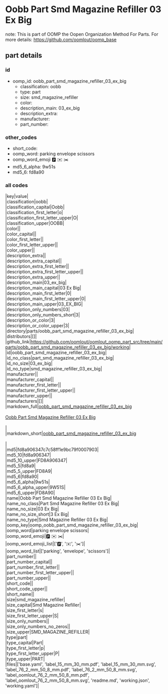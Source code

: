 # Oobb Part Smd Magazine Refiller 03 Ex Big  

note: This is part of OOMP the Oopen Organization Method For Parts. For more details: https://github.com/oomlout/oomp_base

##  part details





### id
* oomp_id: oobb_part_smd_magazine_refiller_03_ex_big
  * classification: oobb
  * type: part
  * size: smd_magazine_refiller
  * color: 
  * description_main: 03_ex_big
  * description_extra: 
  * manufacturer: 
  * part_number: 

### other_codes
* short_code: 
* oomp_word: parking envelope scissors
* oomp_word_emoji :parking: :envelope: :scissors:
* md5_6_alpha: 9w51s
* md5_6: fd8a90

### all codes 
|key|value|  
|classification|oobb|  
|classification_capital|Oobb|  
|classification_first_letter|o|  
|classification_first_letter_upper|O|  
|classification_upper|OOBB|  
|color||  
|color_capital||  
|color_first_letter||  
|color_first_letter_upper||  
|color_upper||  
|description_extra||  
|description_extra_capital||  
|description_extra_first_letter||  
|description_extra_first_letter_upper||  
|description_extra_upper||  
|description_main|03_ex_big|  
|description_main_capital|03 Ex Big|  
|description_main_first_letter|0|  
|description_main_first_letter_upper|0|  
|description_main_upper|03_EX_BIG|  
|description_only_numbers|03|  
|description_only_numbers_short|3|  
|description_or_color|3|  
|description_or_color_upper|3|  
|directory|parts/oobb_part_smd_magazine_refiller_03_ex_big|  
|distributors|[]|  
|github_link|https://github.com/oomlout/oomlout_oomp_part_src/tree/main/parts/oobb_part_smd_magazine_refiller_03_ex_big/working|  
|id|oobb_part_smd_magazine_refiller_03_ex_big|  
|id_no_class|part_smd_magazine_refiller_03_ex_big|  
|id_no_size|03_ex_big|  
|id_no_type|smd_magazine_refiller_03_ex_big|  
|manufacturer||  
|manufacturer_capital||  
|manufacturer_first_letter||  
|manufacturer_first_letter_upper||  
|manufacturer_upper||  
|manufacturers|[]|  
|markdown_full|[oobb_part_smd_magazine_refiller_03_ex_big](https://github.com/oomlout/oomlout_oomp_part_src/tree/main/parts/oobb_part_smd_magazine_refiller_03_ex_big/working)<br>[](https://github.com/oomlout/oomlout_oomp_part_src/tree/main/parts/oobb_part_smd_magazine_refiller_03_ex_big/working)<br>[Oobb Part Smd Magazine Refiller 03 Ex Big](https://github.com/oomlout/oomlout_oomp_part_src/tree/main/parts/oobb_part_smd_magazine_refiller_03_ex_big/working)<br><br>|  
|markdown_short|[oobb_part_smd_magazine_refiller_03_ex_big](https://github.com/oomlout/oomlout_oomp_part_src/tree/main/parts/oobb_part_smd_magazine_refiller_03_ex_big/working)<br><br>|  
|md5|fd8a906347c7c58ff1e9bc79f0007903|  
|md5_10|fd8a906347|  
|md5_10_upper|FD8A906347|  
|md5_5|fd8a9|  
|md5_5_upper|FD8A9|  
|md5_6|fd8a90|  
|md5_6_alpha|9w51s|  
|md5_6_alpha_upper|9W51S|  
|md5_6_upper|FD8A90|  
|name|Oobb Part Smd Magazine Refiller 03 Ex Big|  
|name_no_class|Part Smd Magazine Refiller 03 Ex Big|  
|name_no_size|03 Ex Big|  
|name_no_size_short|3 Ex Big|  
|name_no_type|Smd Magazine Refiller 03 Ex Big|  
|oomp_key|oomp_oobb_part_smd_magazine_refiller_03_ex_big|  
|oomp_word|parking envelope scissors|  
|oomp_word_emoji|:parking: :envelope: :scissors:|  
|oomp_word_emoji_list|[':parking:', ':envelope:', ':scissors:']|  
|oomp_word_list|['parking', 'envelope', 'scissors']|  
|part_number||  
|part_number_capital||  
|part_number_first_letter||  
|part_number_first_letter_upper||  
|part_number_upper||  
|short_code||  
|short_code_upper||  
|short_name||  
|size|smd_magazine_refiller|  
|size_capital|Smd Magazine Refiller|  
|size_first_letter|s|  
|size_first_letter_upper|S|  
|size_only_numbers||  
|size_only_numbers_no_zeros||  
|size_upper|SMD_MAGAZINE_REFILLER|  
|type|part|  
|type_capital|Part|  
|type_first_letter|p|  
|type_first_letter_upper|P|  
|type_upper|PART|  
|files|['base.yaml', 'label_15_mm_30_mm.pdf', 'label_15_mm_30_mm.svg', 'label_76_2_mm_50_8_mm.pdf', 'label_76_2_mm_50_8_mm.svg', 'label_oomlout_76_2_mm_50_8_mm.pdf', 'label_oomlout_76_2_mm_50_8_mm.svg', 'readme.md', 'working.json', 'working.yaml']|  
